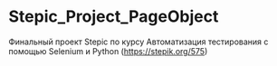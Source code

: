 # Stepic_Project_PageObject
Финальный проект Stepic по курсу Автоматизация тестирования с помощью Selenium и Python (https://stepik.org/575)
